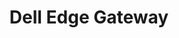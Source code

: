 ---
title: Dell Edge Gateway
layout: bundle
image: '/guides/images/devices/device-list/delledgegateway.jpg'
brand: Dell
---
